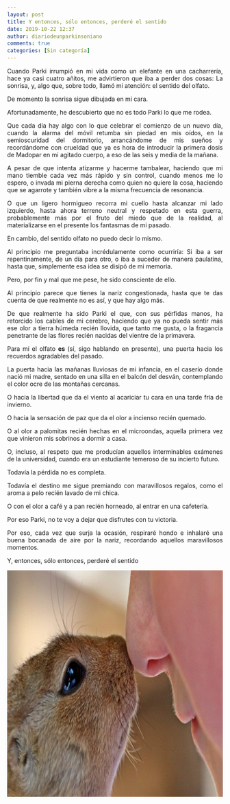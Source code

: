 ```yaml
---
layout: post
title: Y entonces, sólo entonces, perderé el sentido
date: 2019-10-22 12:37
author: diariodeunparkinsoniano
comments: true
categories: [Sin categoría]
---
```

<p style="text-align:justify;">Cuando Parki irrumpió en mi vida como un elefante en una cacharrería, hace ya casi cuatro añitos, me advirtieron que iba a perder dos cosas: La sonrisa, y, algo que, sobre todo, llamó mi atención: el sentido del olfato.</p>
<p style="text-align:justify;">De momento la sonrisa sigue dibujada en mi cara.</p>
<p style="text-align:justify;">Afortunadamente, he descubierto que no es todo Parki lo que me rodea.</p>
<p style="text-align:justify;">Que cada día hay algo con lo que celebrar el comienzo de un nuevo día, cuando la alarma del móvil retumba sin piedad en mis oídos, en la semioscuridad del dormitorio, arrancándome de mis sueños y recordándome con crueldad que ya es hora de introducir la primera dosis de Madopar en mi agitado cuerpo, a eso de las seis y media de la mañana.</p>
<p style="text-align:justify;">A pesar de que intenta atizarme y hacerme tambalear, haciendo que mi mano tiemble cada vez más rápido y sin control, cuando menos me lo espero, o invada mi pierna derecha como quien no quiere la cosa, haciendo que se agarrote y también vibre a la misma frecuencia de resonancia.</p>
<p style="text-align:justify;">O que un ligero hormigueo recorra mi cuello hasta alcanzar mi lado izquierdo, hasta ahora terreno neutral y respetado en esta guerra, probablemente más por el fruto del miedo que de la realidad, al materializarse en el presente los fantasmas de mi pasado.</p>
<p style="text-align:justify;">En cambio, del sentido olfato no puedo decir lo mismo.</p>
<p style="text-align:justify;">Al principio me preguntaba incrédulamente como ocurriría: Si iba a ser repentinamente, de un día para otro, o iba a suceder de manera paulatina, hasta que, simplemente esa idea se disipó de mi memoria.</p>
<p style="text-align:justify;">Pero, por fin y mal que me pese, he sido consciente de ello.</p>
<p style="text-align:justify;">Al principio parece que tienes la nariz congestionada, hasta que te das cuenta de que realmente no es así, y que hay algo más.</p>
<p style="text-align:justify;">De que realmente ha sido Parki el que, con sus pérfidas manos, ha retorcido los cables de mi cerebro, haciendo que ya no pueda sentir más ese olor a tierra húmeda recién llovida, que tanto me gusta, o la fragancia penetrante de las flores recién nacidas del vientre de la primavera.</p>
<p style="text-align:justify;">Para mí el olfato <strong>es </strong>(sí, sigo hablando en presente), una puerta hacia los recuerdos agradables del pasado.</p>
<p style="text-align:justify;">La puerta hacia las mañanas lluviosas de mi infancia, en el caserío donde nació mi madre, sentado en una silla en el balcón del desván, contemplando el color ocre de las montañas cercanas.</p>
<p style="text-align:justify;">O hacia la libertad que da el viento al acariciar tu cara en una tarde fría de invierno.</p>
<p style="text-align:justify;">O hacia la sensación de paz que da el olor a incienso recién quemado.</p>
<p style="text-align:justify;">O al olor a palomitas recién hechas en el microondas, aquella primera vez que vinieron mis sobrinos a dormir a casa.</p>
<p style="text-align:justify;">O, incluso, al respeto que me producían aquellos interminables exámenes de la universidad, cuando era un estudiante temeroso de su incierto futuro.</p>
<p style="text-align:justify;">Todavía la pérdida no es completa.</p>
<p style="text-align:justify;">Todavía el destino me sigue premiando con maravillosos regalos, como el aroma a pelo recién lavado de mi chica.</p>
<p style="text-align:justify;">O con el olor a café y a pan recién horneado, al entrar en una cafetería.</p>
<p style="text-align:justify;">Por eso Parki, no te voy a dejar que disfrutes con tu victoria.</p>
<p style="text-align:justify;">Por eso, cada vez que surja la ocasión, respiraré hondo e inhalaré una buena bocanada de aire por la nariz, recordando aquellos maravillosos momentos.</p>
<p style="text-align:justify;">Y, entonces, sólo entonces, perderé el sentido</p>
<p style="text-align:justify;"><img class="img-fluid"  clasXs="alignnone size-full wp-image-893" src="/assets/images/2019/10/olfato_11_1000x528.jpeg" alt="olfato_11_1000x528" width="1000" height="528" /></p>
